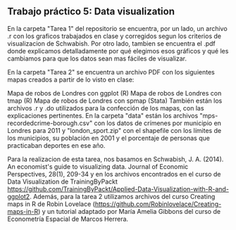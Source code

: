 ## Trabajo práctico 5: Data visualization 

En la carpeta "Tarea 1" del repositorio se encuentra, por un lado, un archivo .r con los graficos trabajados en clase y corregidos segun los criterios de visualizacion de Schwabish. Por otro lado, tambien se encuentra el .pdf donde explicamos detalladamente por qué elegimos esos gráficos y qué les cambiamos para que los datos sean mas fáciles de visualizar.

En la carpeta "Tarea 2" se encuentra un archivo PDF con los siguientes mapas creados a partir de lo visto en clase:

Mapa de robos de Londres con ggplot (R)
Mapa de robos de Londres con tmap (R)
Mapa de robos de Londres con spmap (Stata)
También están los archivos .r y .do utilizados para la confección de los mapas, con las explicaciones pertinentes. En la carpeta "data" están los archivos "mps-recordedcrime-borough.csv" con los datos de crímenes por municipio en Londres para 2011 y "london_sport.zip" con el shapefile con los límites de los municipios, su población en 2001 y el porcentaje de personas que practicaban deportes en ese año.

Para la realizacion de esta tarea, nos basamos en Schwabish, J. A. (2014). An economist's guide to visualizing data. Journal of Economic Perspectives, 28(1), 209-34 y en los archivos encontrados en el curso de Data Visualization de TrainingByPackt https://github.com/TrainingByPackt/Applied-Data-Visualization-with-R-and-ggplot2. Además, para la tarea 2 utilizamos archivos del curso Creating maps in R de Robin Lovelace (https://github.com/Robinlovelace/Creating-maps-in-R) y un tutorial adaptado por María Amelia Gibbons del curso de Econometría Espacial de Marcos Herrera.
